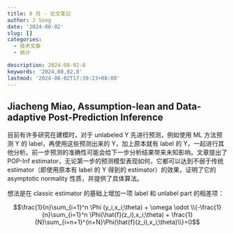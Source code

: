 ```yaml
---
title: 8 月 - 论文笔记
author: J Song
date: '2024-08-02'
slug: []
categories:
  - 技术文章
  - 统计

description: 2024-08-02-8
keywords: '2024,08,02,8'
lastmod: '2024-08-02T17:39:23+08:00'
---
```


## Jiacheng Miao, Assumption-lean and Data-adaptive Post-Prediction Inference

目前有许多研究在建模时，对于 unlabeled Y 先进行预测，例如使用 ML 方法预测 Y 的 label，再使用这些预测出来的 Y，加上原本就有 label 的 Y，一起进行其他分析。前一步预测的准确性可能会给下一步分析结果带来未知影响。文章提出了 POP-Inf estimator，无论第一步的预测模型表现如何，它都可以达到不弱于传统 estimator（即使用原本有 label 的 Y 得到的 estimator）的效果，证明了它的 asymptotic normality 性质，并提供了具体算法。

想法是在 classic estimator 的基础上增加一项 label 和 unlabel part 的相差项：

$$\frac{1}{n}\sum_{i=1}^n \Phi (y_i,x_i;\theta) + \omega \odot \\{-\frac{1}{n}\sum_{i=1}^n \Phi(\hat{f}(z_i),x_i;\theta) + \frac{1}{N}\sum_{i=n+1}^{n+N}\Phi(\hat{f}(z_i),x_i;\theta)\\}=0$$